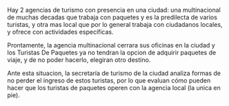Hay 2 agencias de turismo con presencia en una ciudad: una multinacional de muchas decadas 
que trabaja con paquetes y es la predilecta de varios turistas, y otra mas local que 
por lo general trabaja con ciudadanos locales, y ofrece con actividades especificas.

Prontamente, la agencia multinacional cerrara sus oficinas en la ciudad y los Turistas De Paquetes
ya no tendran la opcion de adquirir paquetes de viaje, y de no poder hacerlo, elegiran otro destino.

Ante esta situacion, la secretaría de turismo de la ciudad analiza formas de no perder el ingreso
de estos turistas, por lo que evaluan cómo pueden hacer que los turistas de paquetes
operen con la agencia local (la unica en pie).

